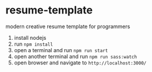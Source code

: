# resume-template

modern creative resume template for programmers

1. install nodejs
2. run `npm install`
3. open a terminal and run `npm run start`
4. open another terminal and run `npm run sass:watch`
5. open browser and navigate to `http://localhost:3000/`